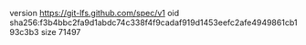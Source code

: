 version https://git-lfs.github.com/spec/v1
oid sha256:f3b4bbc2fa9d1abdc74c338f4f9cadaf919d1453eefc2afe4949861cb193c3b3
size 71497
